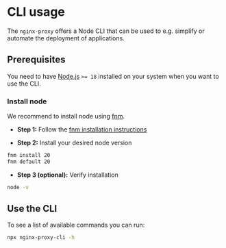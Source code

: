 # CLI usage

The `nginx-proxy` offers a Node CLI that can be used to e.g. simplify or automate the deployment of applications.

## Prerequisites

You need to have [Node.js](https://nodejs.org) `>= 18` installed on your system when you want to use the CLI.

### Install node

We recommend to install node using [fnm](https://github.com/Schniz/fnm).

- **Step 1:** Follow the [fnm installation instructions](https://github.com/Schniz/fnm?tab=readme-ov-file#installation)

- **Step 2:** Install your desired node version

```bash
fnm install 20
fnm default 20
```

- **Step 3 (optional):** Verify installation

```bash
node -v
```

## Use the CLI

To see a list of available commands you can run:

```bash
npx nginx-proxy-cli -h
```

